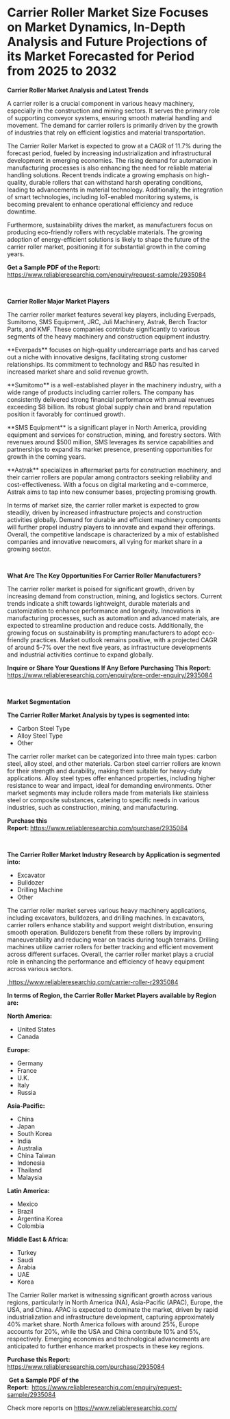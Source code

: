 <p><h1>Carrier Roller Market Size Focuses on Market Dynamics, In-Depth Analysis and Future Projections of its Market Forecasted for Period from 2025 to 2032</h1></p><p><strong>Carrier Roller Market Analysis and Latest Trends</strong></p>
<p><p>A carrier roller is a crucial component in various heavy machinery, especially in the construction and mining sectors. It serves the primary role of supporting conveyor systems, ensuring smooth material handling and movement. The demand for carrier rollers is primarily driven by the growth of industries that rely on efficient logistics and material transportation.</p><p>The Carrier Roller Market is expected to grow at a CAGR of 11.7% during the forecast period, fueled by increasing industrialization and infrastructural development in emerging economies. The rising demand for automation in manufacturing processes is also enhancing the need for reliable material handling solutions. Recent trends indicate a growing emphasis on high-quality, durable rollers that can withstand harsh operating conditions, leading to advancements in material technology. Additionally, the integration of smart technologies, including IoT-enabled monitoring systems, is becoming prevalent to enhance operational efficiency and reduce downtime.</p><p>Furthermore, sustainability drives the market, as manufacturers focus on producing eco-friendly rollers with recyclable materials. The growing adoption of energy-efficient solutions is likely to shape the future of the carrier roller market, positioning it for substantial growth in the coming years.</p></p>
<p><strong>Get a Sample PDF of the Report:&nbsp;</strong> <a href="https://www.reliableresearchiq.com/enquiry/request-sample/2935084?utm_campaign=3361&utm_medium=2&utm_source=Github&utm_content=ia&utm_term=14032025&utm_id=carrier-roller">https://www.reliableresearchiq.com/enquiry/request-sample/2935084</a></p>
<p>&nbsp;</p>
<p><strong>Carrier Roller Major Market Players</strong></p>
<p><p>The carrier roller market features several key players, including Everpads, Sumitomo, SMS Equipment, JRC, Juli Machinery, Astrak, Berch Tractor Parts, and KMF. These companies contribute significantly to various segments of the heavy machinery and construction equipment industry.</p><p>**Everpads** focuses on high-quality undercarriage parts and has carved out a niche with innovative designs, facilitating strong customer relationships. Its commitment to technology and R&D has resulted in increased market share and solid revenue growth.</p><p>**Sumitomo** is a well-established player in the machinery industry, with a wide range of products including carrier rollers. The company has consistently delivered strong financial performance with annual revenues exceeding $8 billion. Its robust global supply chain and brand reputation position it favorably for continued growth.</p><p>**SMS Equipment** is a significant player in North America, providing equipment and services for construction, mining, and forestry sectors. With revenues around $500 million, SMS leverages its service capabilities and partnerships to expand its market presence, presenting opportunities for growth in the coming years.</p><p>**Astrak** specializes in aftermarket parts for construction machinery, and their carrier rollers are popular among contractors seeking reliability and cost-effectiveness. With a focus on digital marketing and e-commerce, Astrak aims to tap into new consumer bases, projecting promising growth.</p><p>In terms of market size, the carrier roller market is expected to grow steadily, driven by increased infrastructure projects and construction activities globally. Demand for durable and efficient machinery components will further propel industry players to innovate and expand their offerings. Overall, the competitive landscape is characterized by a mix of established companies and innovative newcomers, all vying for market share in a growing sector.</p></p>
<p>&nbsp;</p>
<p><strong>What Are The Key Opportunities For Carrier Roller Manufacturers?</strong></p>
<p><p>The carrier roller market is poised for significant growth, driven by increasing demand from construction, mining, and logistics sectors. Current trends indicate a shift towards lightweight, durable materials and customization to enhance performance and longevity. Innovations in manufacturing processes, such as automation and advanced materials, are expected to streamline production and reduce costs. Additionally, the growing focus on sustainability is prompting manufacturers to adopt eco-friendly practices. Market outlook remains positive, with a projected CAGR of around 5-7% over the next five years, as infrastructure developments and industrial activities continue to expand globally.</p></p>
<p><strong>Inquire or Share Your Questions If Any Before Purchasing This Report:</strong> <a href="https://www.reliableresearchiq.com/enquiry/pre-order-enquiry/2935084?utm_campaign=3361&utm_medium=2&utm_source=Github&utm_content=ia&utm_term=14032025&utm_id=carrier-roller">https://www.reliableresearchiq.com/enquiry/pre-order-enquiry/2935084</a></p>
<p>&nbsp;</p>
<p><strong>Market Segmentation</strong></p>
<p><strong>The Carrier Roller Market Analysis by types is segmented into:</strong></p>
<p><ul><li>Carbon Steel Type</li><li>Alloy Steel Type</li><li>Other</li></ul></p>
<p><p>The carrier roller market can be categorized into three main types: carbon steel, alloy steel, and other materials. Carbon steel carrier rollers are known for their strength and durability, making them suitable for heavy-duty applications. Alloy steel types offer enhanced properties, including higher resistance to wear and impact, ideal for demanding environments. Other market segments may include rollers made from materials like stainless steel or composite substances, catering to specific needs in various industries, such as construction, mining, and manufacturing.</p></p>
<p><strong>Purchase this Report:&nbsp;</strong><a href="https://www.reliableresearchiq.com/purchase/2935084?utm_campaign=3361&utm_medium=2&utm_source=Github&utm_content=ia&utm_term=14032025&utm_id=carrier-roller">https://www.reliableresearchiq.com/purchase/2935084</a></p>
<p>&nbsp;</p>
<p><strong>The Carrier Roller Market Industry Research by Application is segmented into:</strong></p>
<p><ul><li>Excavator</li><li>Bulldozer</li><li>Drilling Machine</li><li>Other</li></ul></p>
<p><p>The carrier roller market serves various heavy machinery applications, including excavators, bulldozers, and drilling machines. In excavators, carrier rollers enhance stability and support weight distribution, ensuring smooth operation. Bulldozers benefit from these rollers by improving maneuverability and reducing wear on tracks during tough terrains. Drilling machines utilize carrier rollers for better tracking and efficient movement across different surfaces. Overall, the carrier roller market plays a crucial role in enhancing the performance and efficiency of heavy equipment across various sectors.</p></p>
<p><a href="https://www.reliableresearchiq.com/carrier-roller-r2935084?utm_campaign=3361&utm_medium=2&utm_source=Github&utm_content=ia&utm_term=14032025&utm_id=carrier-roller">&nbsp;https://www.reliableresearchiq.com/carrier-roller-r2935084</a></p>
<p><strong>In terms of Region, the Carrier Roller Market Players available by Region are:</strong></p>
<p>
    <p> <strong> North America: </strong>
        <ul>
            <li>United States</li>
            <li>Canada</li>
        </ul>
        </p> 
    <p> <strong> Europe: </strong>
        <ul>
            <li>Germany</li>
            <li>France</li>
            <li>U.K.</li>
            <li>Italy</li>
            <li>Russia</li>
        </ul>
        </p> 
    <p> <strong> Asia-Pacific: </strong>
        <ul>
            <li>China</li>
            <li>Japan</li>
            <li>South Korea</li>
            <li>India</li>
            <li>Australia</li>
            <li>China Taiwan</li>
            <li>Indonesia</li>
            <li>Thailand</li>
            <li>Malaysia</li>
        </ul>
        </p> 
    <p> <strong> Latin America: </strong>
        <ul>
            <li>Mexico</li>
            <li>Brazil</li>
            <li>Argentina Korea</li>
            <li>Colombia</li>
        </ul>
        </p> 
    <p> <strong> Middle East & Africa: </strong>
        <ul>
            <li>Turkey</li>
            <li>Saudi</li>
            <li>Arabia</li>
            <li>UAE</li>
            <li>Korea</li>
        </ul>
    </p>
    </p>
<p><p>The Carrier Roller market is witnessing significant growth across various regions, particularly in North America (NA), Asia-Pacific (APAC), Europe, the USA, and China. APAC is expected to dominate the market, driven by rapid industrialization and infrastructure development, capturing approximately 40% market share. North America follows with around 25%, Europe accounts for 20%, while the USA and China contribute 10% and 5%, respectively. Emerging economies and technological advancements are anticipated to further enhance market prospects in these key regions.</p></p>
<p><strong>Purchase this Report: </strong><a href="https://www.reliableresearchiq.com/purchase/2935084?utm_campaign=3361&utm_medium=2&utm_source=Github&utm_content=ia&utm_term=14032025&utm_id=carrier-roller">https://www.reliableresearchiq.com/purchase/2935084</a></p>
<p>&nbsp;<strong>Get a Sample PDF of the Report:&nbsp;&nbsp;</strong><a href="https://www.reliableresearchiq.com/enquiry/request-sample/2935084?utm_campaign=3361&utm_medium=2&utm_source=Github&utm_content=ia&utm_term=14032025&utm_id=carrier-roller">https://www.reliableresearchiq.com/enquiry/request-sample/2935084</a></p>
<p><strong></strong></p>
<p>Check more reports on <a href="https://www.reliableresearchiq.com/?utm_campaign=3361&utm_medium=2&utm_source=Github&utm_content=ia&utm_term=14032025&utm_id=carrier-roller">https://www.reliableresearchiq.com/</a></p>